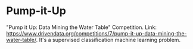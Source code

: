 # Pump-it-Up
"Pump it Up: Data Mining the Water Table" Competition.
Link: https://www.drivendata.org/competitions/7/pump-it-up-data-mining-the-water-table/.
It's a supervised classification machine learning problem.
